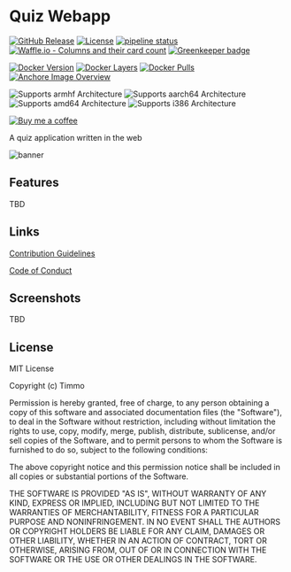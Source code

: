 # Quiz Webapp

[![GitHub Release](https://img.shields.io/github/release/timmo001/quiz-webapp.svg)](https://github.com/timmo001/quiz-webapp/releases)
[![License](https://img.shields.io/github/license/timmo001/quiz-webapp.svg)](https://github.com/timmo001/quiz-webapp/blob/master/LICENSE.md)
[![pipeline status](https://gitlab.com/timmo/quiz-webapp/badges/master/pipeline.svg)](https://gitlab.com/timmo/quiz-webapp/commits/master)
[![Waffle.io - Columns and their card count](https://badge.waffle.io/timmo001/quiz-webapp.svg?columns=To%20Do,On%20Hold,In%20Progress,Done)](https://waffle.io/timmo001/quiz-webapp)
[![Greenkeeper badge](https://badges.greenkeeper.io/timmo001/quiz-webapp.svg)](https://greenkeeper.io/)

[![Docker Version][version-shield]][microbadger]
[![Docker Layers][layers-shield]][microbadger]
[![Docker Pulls][pulls-shield]][dockerhub]
[![Anchore Image Overview][anchore-shield]][anchore]

![Supports armhf Architecture][armhf-shield]
![Supports aarch64 Architecture][aarch64-shield]
![Supports amd64 Architecture][amd64-shield]
![Supports i386 Architecture][i386-shield]

[![Buy me a coffee][buymeacoffee-shield]][buymeacoffee]

A quiz application written in the web

![banner][banner]

## Features

TBD

## Links

[Contribution Guidelines][CONTRIBUTING]

[Code of Conduct][CODE_OF_CONDUCT]

## Screenshots

TBD

## License

MIT License

Copyright (c) Timmo

Permission is hereby granted, free of charge, to any person obtaining a copy
of this software and associated documentation files (the "Software"), to deal
in the Software without restriction, including without limitation the rights
to use, copy, modify, merge, publish, distribute, sublicense, and/or sell
copies of the Software, and to permit persons to whom the Software is
furnished to do so, subject to the following conditions:

The above copyright notice and this permission notice shall be included in all
copies or substantial portions of the Software.

THE SOFTWARE IS PROVIDED "AS IS", WITHOUT WARRANTY OF ANY KIND, EXPRESS OR
IMPLIED, INCLUDING BUT NOT LIMITED TO THE WARRANTIES OF MERCHANTABILITY,
FITNESS FOR A PARTICULAR PURPOSE AND NONINFRINGEMENT. IN NO EVENT SHALL THE
AUTHORS OR COPYRIGHT HOLDERS BE LIABLE FOR ANY CLAIM, DAMAGES OR OTHER
LIABILITY, WHETHER IN AN ACTION OF CONTRACT, TORT OR OTHERWISE, ARISING FROM,
OUT OF OR IN CONNECTION WITH THE SOFTWARE OR THE USE OR OTHER DEALINGS IN THE
SOFTWARE.

[anchore-shield]: https://anchore.io/service/badges/image/9577aceb95056f417958e6bb7536cc0394b5add554df0c63780875f3669f5c2e
[anchore]: https://anchore.io/image/dockerhub/timmo001%2Fquiz-webapp%3Alatest
[dockerhub]: https://hub.docker.com/r/timmo001/quiz-webapp
[aarch64-shield]: https://img.shields.io/badge/aarch64-yes-green.svg
[amd64-shield]: https://img.shields.io/badge/amd64-yes-green.svg
[armhf-shield]: https://img.shields.io/badge/armhf-yes-green.svg
[i386-shield]: https://img.shields.io/badge/i386-yes-green.svg
[layers-shield]: https://images.microbadger.com/badges/image/timmo001/quiz-webapp.svg
[microbadger]: https://microbadger.com/images/timmo001/quiz-webapp
[pulls-shield]: https://img.shields.io/docker/pulls/timmo001/quiz-webapp.svg
[version-shield]: https://images.microbadger.com/badges/version/timmo001/quiz-webapp.svg
[buymeacoffee-shield]: https://www.buymeacoffee.com/assets/img/guidelines/download-assets-sm-2.svg
[buymeacoffee]: https://www.buymeacoffee.com/timmo
[CONTRIBUTING]: https://github.com/timmo001/quiz-webapp/blob/master/.github/CONTRIBUTING.md
[CODE_OF_CONDUCT]: https://github.com/timmo001/quiz-webapp/blob/master/.github/CODE_OF_CONDUCT.md
[banner]: https://raw.githubusercontent.com/timmo001/quiz-webapp/master/src/resources/banner.png
